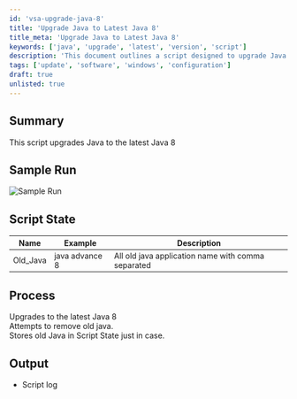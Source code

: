 ```yaml
---
id: 'vsa-upgrade-java-8'
title: 'Upgrade Java to Latest Java 8'
title_meta: 'Upgrade Java to Latest Java 8'
keywords: ['java', 'upgrade', 'latest', 'version', 'script']
description: 'This document outlines a script designed to upgrade Java to the latest version of Java 8, detailing the process, expected outputs, and handling of old Java installations.'
tags: ['update', 'software', 'windows', 'configuration']
draft: true
unlisted: true
---
```

## Summary

This script upgrades Java to the latest Java 8

## Sample Run

![Sample Run](..\..\static\img\Java-Upgrader\image_1.png)

## Script State

| Name      | Example           | Description                                       |
|-----------|-------------------|---------------------------------------------------|
| Old_Java  | java advance 8    | All old java application name with comma separated |

## Process

Upgrades to the latest Java 8  
Attempts to remove old java.  
Stores old Java in Script State just in case.

## Output

- Script log



